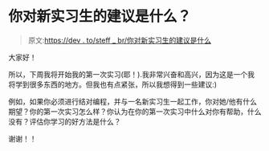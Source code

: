 # 你对新实习生的建议是什么？

> 原文:[https://dev . to/steff _ br/你对新实习生的建议是什么](https://dev.to/steff_br/what-is-your-advice-for-a-fresh-intern)

大家好！

所以，下周我将开始我的第一次实习(耶！).我非常兴奋和高兴，因为这是一个我将学到很多东西的地方。但我也有点紧张，所以我想得到一些建议:)

例如，如果你必须进行结对编程，并与一名新实习生一起工作，你对她/他有什么期望？你的第一次实习怎么样？你认为在你的第一次实习中什么对你有帮助，什么没有？评估你学习的好方法是什么？

谢谢！！